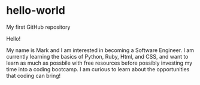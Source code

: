 # hello-world
My first GitHub repository

Hello!

My name is Mark and I am interested in becoming a Software Engineer. I am currently learning the basics of Python, Ruby, Html, and CSS, and want to learn as much as possbile with free resources before possibly investing my time into a coding bootcamp. I am curious to learn about the opportunities that coding can bring!
